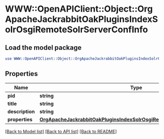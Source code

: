 # WWW::OpenAPIClient::Object::OrgApacheJackrabbitOakPluginsIndexSolrOsgiRemoteSolrServerConfInfo

## Load the model package
```perl
use WWW::OpenAPIClient::Object::OrgApacheJackrabbitOakPluginsIndexSolrOsgiRemoteSolrServerConfInfo;
```

## Properties
Name | Type | Description | Notes
------------ | ------------- | ------------- | -------------
**pid** | **string** |  | [optional] 
**title** | **string** |  | [optional] 
**description** | **string** |  | [optional] 
**properties** | [**OrgApacheJackrabbitOakPluginsIndexSolrOsgiRemoteSolrServerConfProperties**](OrgApacheJackrabbitOakPluginsIndexSolrOsgiRemoteSolrServerConfProperties.md) |  | [optional] 

[[Back to Model list]](../README.md#documentation-for-models) [[Back to API list]](../README.md#documentation-for-api-endpoints) [[Back to README]](../README.md)



